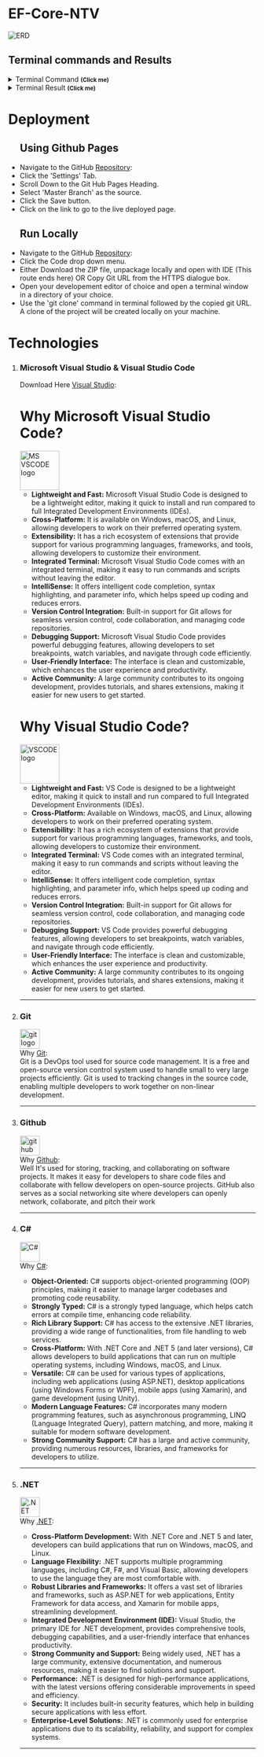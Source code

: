 # EF-Core-NTV
<img src="./StudentManagement/assets/images/screenshots/image.png" alt="ERD"><br>
<h2>Terminal commands and Results</h2>
  <details> 
      <summary>Terminal Command <small><strong>(Click me)</strong></small></summary>
      <img src="./StudentManagement/assets/images/screenshots/dotnet-run.png" alt="example of command to run in terminal"><br>
  </details>
  <details>
      <summary>Terminal Result <small><strong>(Click me)</strong></small></summary>
      <img src="./StudentManagement/assets/images/screenshots/dotnet-result.png" alt="the result of the terminal command"><br>
  </details>
<h1>Deployment</h1>
<ul>
    <h2>Using Github Pages</h2>
    <li>
        Navigate to the GitHub <a href="#" target="_blank">Repository</a>:
    </li>
    <li>
        Click the 'Settings' Tab.
    </li>
    <li>
        Scroll Down to the Git Hub Pages Heading.
    </li>
    <li>
        Select 'Master Branch' as the source.
    </li>
    <li>
        Click the Save button.
    </li>
    <li>
        Click on the link to go to the live deployed page.
    </li>
</ul>
<ul><h2>Run Locally</h2>
<li>
  Navigate to the GitHub <a href="https://github.com/LittleCanOpener/EF-Core-NTV/tree/main" target="_blank">Repository</a>:
</li>
<li>
  Click the Code drop down menu.
</li>
<li>
  Either Download the ZIP file, unpackage locally and open with IDE (This route ends here) OR Copy Git URL from the HTTPS dialogue box.
</li>
<li>
  Open your developement editor of choice and open a terminal window in a directory of your choice.
</li>
<li>
  Use the 'git clone' command in terminal followed by the copied git URL.
A clone of the project will be created locally on your machine.
</li>
</ul>
<h1>Technologies</h1>
<ol>
    <li>
        <h3>Microsoft Visual Studio & Visual Studio Code</h3>
        <p>Download Here <a href="https://visualstudio.microsoft.com/" target="_blank">Visual Studio</a>:<br>
        <h1>Why Microsoft Visual Studio Code?</h1>
    <img src="./StudentManagement/assets/images/icons/VisualStudio.png" width="80px" height="80x" alt="MS VSCODE logo"><br>  
    <ul>
        <li>
            <strong>Lightweight and Fast:</strong> 
            Microsoft Visual Studio Code is designed to be a lightweight editor, making it quick to install and run compared to full Integrated Development Environments (IDEs).
        </li>
        <li>
            <strong>Cross-Platform:</strong> 
            It is available on Windows, macOS, and Linux, allowing developers to work on their preferred operating system.
        </li>
        <li>
            <strong>Extensibility:</strong> 
            It has a rich ecosystem of extensions that provide support for various programming languages, frameworks, and tools, allowing developers to customize their environment.
        </li>
        <li>
            <strong>Integrated Terminal:</strong> 
            Microsoft Visual Studio Code comes with an integrated terminal, making it easy to run commands and scripts without leaving the editor.
        </li>
        <li>
            <strong>IntelliSense:</strong> 
            It offers intelligent code completion, syntax highlighting, and parameter info, which helps speed up coding and reduces errors.
        </li>
        <li>
            <strong>Version Control Integration:</strong> Built-in support for Git allows for seamless version control, code collaboration, and managing code repositories.
        </li>
        <li>
            <strong>Debugging Support:</strong> 
            Microsoft Visual Studio Code provides powerful debugging features, allowing developers to set breakpoints, watch variables, and navigate through code efficiently.
        </li>
        <li>
            <strong>User-Friendly Interface:</strong> 
            The interface is clean and customizable, which enhances the user experience and productivity.
        </li>
        <li>
            <strong>Active Community:</strong> 
            A large community contributes to its ongoing development, provides tutorials, and shares extensions, making it easier for new users to get started.
        </li>
    </ul>
        <h1>Why Visual Studio Code?</h1>
    <img src="./StudentManagement/assets/images/icons/vsCode.png" width="80px" height="80x" alt="VSCODE logo"><br>
    <ul>
        <li>
            <strong>Lightweight and Fast:</strong> 
            VS Code is designed to be a lightweight editor, making it quick to install and run compared to full Integrated Development Environments (IDEs).
        </li>
        <li>
            <strong>Cross-Platform:</strong> 
            Available on Windows, macOS, and Linux, allowing developers to work on their preferred operating system.
        </li>
        <li>
            <strong>Extensibility:</strong>
            It has a rich ecosystem of extensions that provide support for various programming languages, frameworks, and tools, allowing developers to customize their environment.
         </li>
        <li>
            <strong>Integrated Terminal:</strong> 
            VS Code comes with an integrated terminal, making it easy to run commands and scripts without leaving the editor.
        </li>
        <li>
            <strong>IntelliSense:</strong> 
            It offers intelligent code completion, syntax highlighting, and parameter info, which helps speed up coding and reduces errors.
        </li>
        <li>
            <strong>Version Control Integration:</strong> Built-in support for Git allows for seamless version control, code collaboration, and managing code repositories.
        </li>
        <li>
            <strong>Debugging Support:</strong> 
            VS Code provides powerful debugging features, allowing developers to set breakpoints, watch variables, and navigate through code efficiently.
        </li>
        <li>
            <strong>User-Friendly Interface:</strong> 
            The interface is clean and customizable, which enhances the user experience and productivity.
        </li>
        <li>
            <strong>Active Community:</strong> 
            A large community contributes to its ongoing development, provides tutorials, and shares extensions, making it easier for new users to get started.
        </li>
    </ul>
        </p><hr>
    </li>
    <li>
        <h3>Git</h3><p>
        <img src="./StudentManagement/assets/images/icons/git.png" width="40px" height="40x" alt="git logo"><br>
        Why <a href="https://git-scm.com/" target="_blank">Git</a>:<br>
        Git is a DevOps tool used for source code management. It is a free and open-source version control system used to handle small to very large projects efficiently. Git is used to tracking changes in the source code, enabling multiple developers to work together on non-linear development.
        </p><hr>
    </li>
    <li>
        <h3>Github</h3><p>
        <img src="./StudentManagement/assets/images/icons/github.png" width="40px" height="40x" alt="github logo"><br>
        Why <a href="https://github.com/" target="_blank">Github</a>:<br>
        Well It's used for storing, tracking, and collaborating on software projects. It makes it easy for developers to share code files and collaborate with fellow developers on open-source projects. GitHub also serves as a social networking site where developers can openly network, collaborate, and pitch their work 
        </p><hr>
    </li>
    <li>
        <h3>C#</h3><p>
        <img src="./StudentManagement/assets/images/icons/Csharp.png" width="40px" height="40x" alt="C#"><br>
        Why <a href="https://learn.microsoft.com/en-us/dotnet/csharp/" target="_blank">C#</a>:<br>
        <ul>
            <li>
            <strong>Object-Oriented:</strong> 
                C# supports object-oriented programming (OOP) principles, making it easier to manage larger codebases and promoting code reusability.
            </li>
            <li>
            <strong>Strongly Typed:</strong> 
                C# is a strongly typed language, which helps catch errors at compile time, enhancing code reliability.
            </li>
            <li>
            <strong>Rich Library Support:</strong>
                C# has access to the extensive .NET libraries, providing a wide range of functionalities, from file handling to web services.
            </li>
            <li>
            <strong>Cross-Platform:</strong> 
                With .NET Core and .NET 5 (and later versions), C# allows developers to build applications that can run on multiple operating systems, including Windows, macOS, and Linux.
            </li>
            <li>
            <strong>Versatile:</strong> 
                C# can be used for various types of applications, including web applications (using ASP.NET), desktop applications (using Windows Forms or WPF), mobile apps (using Xamarin), and game development (using Unity).
            </li>
            <li>
            <strong>Modern Language Features:</strong>          
                C# incorporates many modern programming features, such as asynchronous programming, LINQ (Language Integrated Query), pattern matching, and more, making it suitable for modern software development.
            </li>
            <li>
            <strong>Strong Community Support:</strong> 
                C# has a large and active community, providing numerous resources, libraries, and frameworks for developers to utilize.
            </li>
        </ul>
        </p><hr>
        <li>
        <h3>.NET</h3><p>
        <img src="./StudentManagement/assets/images/icons/Dotnet.png" width="40px" height="40x" alt=".NET logo"><br>
        Why <a href="https://dotnet.microsoft.com/en-us/" target="_blank">.NET</a>:<br>
        <ul>
            <li>
            <strong>Cross-Platform Development:</strong> 
                With .NET Core and .NET 5 and later, developers can build applications that run on Windows, macOS, and Linux.
            </li>
            <li>
            <strong>Language Flexibility:</strong> 
                .NET supports multiple programming languages, including C#, F#, and Visual Basic, allowing developers to use the language they are most comfortable with.
            </li>
            <li>
            <strong>Robust Libraries and Frameworks:</strong>
                It offers a vast set of libraries and frameworks, such as ASP.NET for web applications, Entity Framework for data access, and Xamarin for mobile apps, streamlining development.
            </li>
            <li>
            <strong>Integrated Development Environment (IDE):</strong> 
                Visual Studio, the primary IDE for .NET development, provides comprehensive tools, debugging capabilities, and a user-friendly interface that enhances productivity.
            </li>
            <li>
            <strong>Strong Community and Support:</strong>
                Being widely used, .NET has a large community, extensive documentation, and numerous resources, making it easier to find solutions and support.
            </li>
            <li>
            <strong>Performance:</strong>          
                .NET is designed for high-performance applications, with the latest versions offering considerable improvements in speed and efficiency.
            </li>
            <li>
            <strong>Security:</strong>
                It includes built-in security features, which help in building secure applications with less effort.
            </li>
            <li>
            <strong>Enterprise-Level Solutions:</strong> 
                .NET is commonly used for enterprise applications due to its scalability, reliability, and support for complex systems.
            </li>
        </ul>
        </p><hr>
    </li>
</ol>
